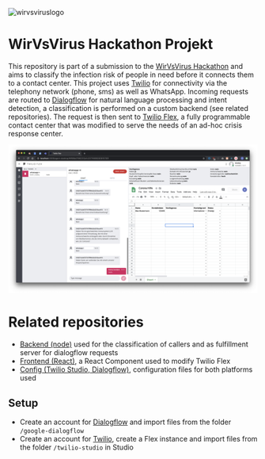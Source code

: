 ![wirvsviruslogo](https://wirvsvirushackathon.org/wp-content/uploads/2020/03/12-scaled.jpg, "WirVsVirus Hackathon")

# WirVsVirus Hackathon Projekt

This repository is part of a submission to the [WirVsVirus Hackathon](https://wirvsvirushackathon.org/) and aims to classify the infection risk of people in need before it connects them to a contact center. This project uses [Twilio](https://twilio.com) for connectivity via the telephony network (phone, sms) as well as WhatsApp. Incoming requests are routed to [Dialogflow](https://dialogflow.com) for natural language processing and intent detection, a classification is performed on a custom backend (see related repositories). The request is then sent to [Twilio Flex](https://twilio.com/flex), a fully programmable contact center that was modified to serve the needs of an ad-hoc crisis response center.

![Crisis response center screenshot](/img/screenshot.png?raw=true "Crisis response center screenshot")

# Related repositories
- [Backend (node)](https://github.com/andrej-s/wirvsvirus-backend) used for the classification of callers and as fulfillment server for dialogflow requests
- [Frontend (React)](https://github.com/andrej-s/wirvsvirus-frontend), a React Component used to modify Twilio Flex
- [Config (Twilio Studio, Dialogflow)](https://github.com/andrej-s/wirvsvirus-config), configuration files for both platforms used

## Setup
- Create an account for [Dialogflow](https://dialogflow.com) and import files from the folder `/google-dialogflow`
- Create an account for [Twilio](https://twilio.com), create a Flex instance and import files from the folder `/twilio-studio` in Studio